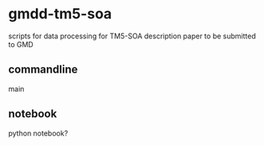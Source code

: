 # gmdd-tm5-soa
scripts for data processing for TM5-SOA description paper to be submitted to GMD

## commandline

main

## notebook
python notebook?
